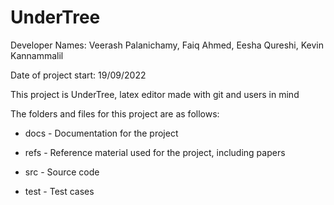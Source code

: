 # UnderTree

Developer Names: Veerash Palanichamy, Faiq Ahmed, Eesha Qureshi, Kevin Kannammalil

Date of project start: 19/09/2022

This project is UnderTree, latex editor made with git and users in mind

The folders and files for this project are as follows:

- docs - Documentation for the project

- refs - Reference material used for the project, including papers

- src - Source code

- test - Test cases

